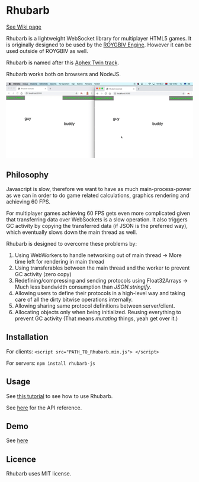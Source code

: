 # Rhubarb

[See Wiki page](https://github.com/oguzeroglu/Rhubarb/wiki)

Rhubarb is a lightweight WebSocket library for multiplayer HTML5 games. It is originally designed to be used by the [ROYGBIV Engine](https://github.com/oguzeroglu/ROYGBIV). However it can be used outside of ROYGBIV as well.

Rhubarb is named after this [Aphex Twin track](https://www.youtube.com/watch?v=_AWIqXzvX-U).

Rhubarb works both on browsers and NodeJS.


![](/rhubarb.gif?raw=true)    

## Philosophy

Javascript is slow, therefore we want to have as much main-process-power as we can
in order to do game related calculations, graphics rendering and achieving 60 FPS.

For multiplayer games achieving 60 FPS gets even more complicated given that transferring data
over WebSockets is a slow operation. It also triggers GC activity by copying the transferred
data (if JSON is the preferred way), which eventually slows down the main thread as well.

Rhubarb is designed to overcome these problems by:

1. Using WebWorkers to handle networking out of main thread -> More time left for rendering in main thread
2. Using transferables between the main thread and the worker to prevent GC activity (zero copy)
3. Redefining/compressing and sending protocols using Float32Arrays -> Much less bandwidth consumption than *JSON.stringify*.
4. Allowing users to define their protocols in a high-level way and taking care of all the dirty bitwise operations internally.
5. Allowing sharing same protocol definitions between server/client.
6. Allocating objects only when being initialized. Reusing everything to prevent GC activity (That means *mutating* things, yeah get over it.)

## Installation

For clients: `<script src="PATH_TO_Rhubarb.min.js"> </script>`

For servers: `npm install rhubarb-js`

## Usage

See [this tutorial](https://github.com/oguzeroglu/Rhubarb/wiki/Getting-started) to see how to use Rhubarb.

See [here](https://github.com/oguzeroglu/Rhubarb/wiki/API-reference) for the API reference.

## Demo

See [here](https://github.com/oguzeroglu/Rhubarb/wiki/Demos-and-how-to-start-them)

## Licence

Rhubarb uses MIT license.
